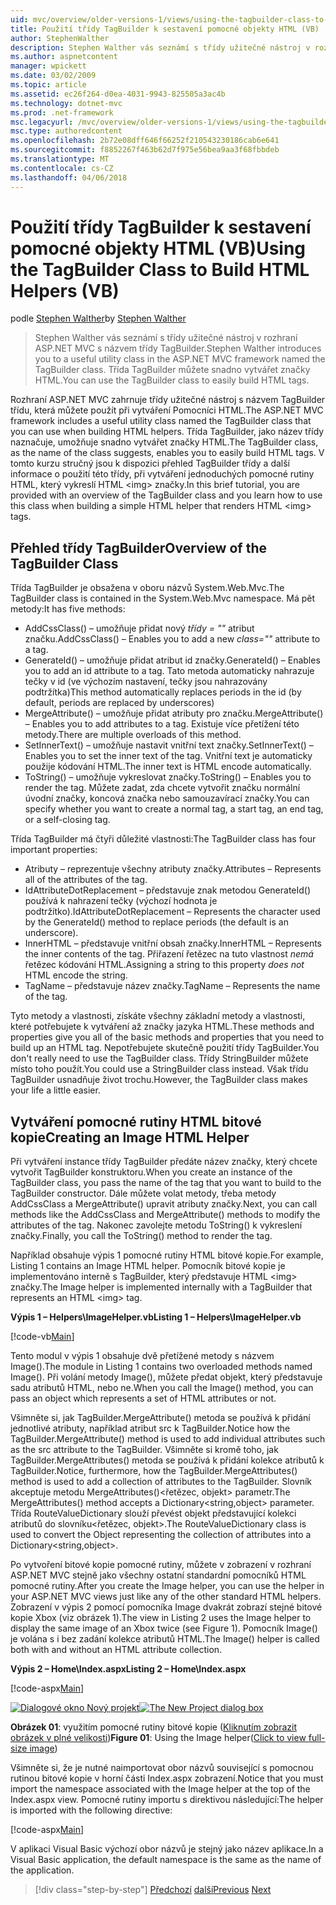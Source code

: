 ```yaml
---
uid: mvc/overview/older-versions-1/views/using-the-tagbuilder-class-to-build-html-helpers-vb
title: Použití třídy TagBuilder k sestavení pomocné objekty HTML (VB) | Microsoft Docs
author: StephenWalther
description: Stephen Walther vás seznámí s třídy užitečné nástroj v rozhraní ASP.NET MVC s názvem třídy TagBuilder. Třídy pro TagBuilder můžete snadno...
ms.author: aspnetcontent
manager: wpickett
ms.date: 03/02/2009
ms.topic: article
ms.assetid: ec26f264-d0ea-4031-9943-825505a3ac4b
ms.technology: dotnet-mvc
ms.prod: .net-framework
msc.legacyurl: /mvc/overview/older-versions-1/views/using-the-tagbuilder-class-to-build-html-helpers-vb
msc.type: authoredcontent
ms.openlocfilehash: 2b72e08dff646f66252f210543230186cab6e641
ms.sourcegitcommit: f8852267f463b62d7f975e56bea9aa3f68fbbdeb
ms.translationtype: MT
ms.contentlocale: cs-CZ
ms.lasthandoff: 04/06/2018
---
```

<a name="using-the-tagbuilder-class-to-build-html-helpers-vb"></a><span data-ttu-id="238b3-104">Použití třídy TagBuilder k sestavení pomocné objekty HTML (VB)</span><span class="sxs-lookup"><span data-stu-id="238b3-104">Using the TagBuilder Class to Build HTML Helpers (VB)</span></span>
====================
<span data-ttu-id="238b3-105">podle [Stephen Walther](https://github.com/StephenWalther)</span><span class="sxs-lookup"><span data-stu-id="238b3-105">by [Stephen Walther](https://github.com/StephenWalther)</span></span>

> <span data-ttu-id="238b3-106">Stephen Walther vás seznámí s třídy užitečné nástroj v rozhraní ASP.NET MVC s názvem třídy TagBuilder.</span><span class="sxs-lookup"><span data-stu-id="238b3-106">Stephen Walther introduces you to a useful utility class in the ASP.NET MVC framework named the TagBuilder class.</span></span> <span data-ttu-id="238b3-107">Třída TagBuilder můžete snadno vytvářet značky HTML.</span><span class="sxs-lookup"><span data-stu-id="238b3-107">You can use the TagBuilder class to easily build HTML tags.</span></span>


<span data-ttu-id="238b3-108">Rozhraní ASP.NET MVC zahrnuje třídy užitečné nástroj s názvem TagBuilder třídu, která můžete použít při vytváření Pomocníci HTML.</span><span class="sxs-lookup"><span data-stu-id="238b3-108">The ASP.NET MVC framework includes a useful utility class named the TagBuilder class that you can use when building HTML helpers.</span></span> <span data-ttu-id="238b3-109">Třída TagBuilder, jako název třídy naznačuje, umožňuje snadno vytvářet značky HTML.</span><span class="sxs-lookup"><span data-stu-id="238b3-109">The TagBuilder class, as the name of the class suggests, enables you to easily build HTML tags.</span></span> <span data-ttu-id="238b3-110">V tomto kurzu stručný jsou k dispozici přehled TagBuilder třídy a další informace o použití této třídy, při vytváření jednoduchých pomocné rutiny HTML, který vykreslí HTML &lt;img&gt; značky.</span><span class="sxs-lookup"><span data-stu-id="238b3-110">In this brief tutorial, you are provided with an overview of the TagBuilder class and you learn how to use this class when building a simple HTML helper that renders HTML &lt;img&gt; tags.</span></span>

## <a name="overview-of-the-tagbuilder-class"></a><span data-ttu-id="238b3-111">Přehled třídy TagBuilder</span><span class="sxs-lookup"><span data-stu-id="238b3-111">Overview of the TagBuilder Class</span></span>

<span data-ttu-id="238b3-112">Třída TagBuilder je obsažena v oboru názvů System.Web.Mvc.</span><span class="sxs-lookup"><span data-stu-id="238b3-112">The TagBuilder class is contained in the System.Web.Mvc namespace.</span></span> <span data-ttu-id="238b3-113">Má pět metody:</span><span class="sxs-lookup"><span data-stu-id="238b3-113">It has five methods:</span></span>

- <span data-ttu-id="238b3-114">AddCssClass() – umožňuje přidat nový *třídy = ""* atribut značku.</span><span class="sxs-lookup"><span data-stu-id="238b3-114">AddCssClass() – Enables you to add a new *class=""* attribute to a tag.</span></span>
- <span data-ttu-id="238b3-115">GenerateId() – umožňuje přidat atribut id značky.</span><span class="sxs-lookup"><span data-stu-id="238b3-115">GenerateId() – Enables you to add an id attribute to a tag.</span></span> <span data-ttu-id="238b3-116">Tato metoda automaticky nahrazuje tečky v id (ve výchozím nastavení, tečky jsou nahrazovány podtržítka)</span><span class="sxs-lookup"><span data-stu-id="238b3-116">This method automatically replaces periods in the id (by default, periods are replaced by underscores)</span></span>
- <span data-ttu-id="238b3-117">MergeAttribute() – umožňuje přidat atributy pro značku.</span><span class="sxs-lookup"><span data-stu-id="238b3-117">MergeAttribute() – Enables you to add attributes to a tag.</span></span> <span data-ttu-id="238b3-118">Existuje více přetížení této metody.</span><span class="sxs-lookup"><span data-stu-id="238b3-118">There are multiple overloads of this method.</span></span>
- <span data-ttu-id="238b3-119">SetInnerText() – umožňuje nastavit vnitřní text značky.</span><span class="sxs-lookup"><span data-stu-id="238b3-119">SetInnerText() – Enables you to set the inner text of the tag.</span></span> <span data-ttu-id="238b3-120">Vnitřní text je automaticky použije kódování HTML.</span><span class="sxs-lookup"><span data-stu-id="238b3-120">The inner text is HTML encode automatically.</span></span>
- <span data-ttu-id="238b3-121">ToString() – umožňuje vykreslovat značky.</span><span class="sxs-lookup"><span data-stu-id="238b3-121">ToString() – Enables you to render the tag.</span></span> <span data-ttu-id="238b3-122">Můžete zadat, zda chcete vytvořit značku normální úvodní značky, koncová značka nebo samouzavírací značky.</span><span class="sxs-lookup"><span data-stu-id="238b3-122">You can specify whether you want to create a normal tag, a start tag, an end tag, or a self-closing tag.</span></span>
  

<span data-ttu-id="238b3-123">Třída TagBuilder má čtyři důležité vlastnosti:</span><span class="sxs-lookup"><span data-stu-id="238b3-123">The TagBuilder class has four important properties:</span></span>

- <span data-ttu-id="238b3-124">Atributy – reprezentuje všechny atributy značky.</span><span class="sxs-lookup"><span data-stu-id="238b3-124">Attributes – Represents all of the attributes of the tag.</span></span>
- <span data-ttu-id="238b3-125">IdAttributeDotReplacement – představuje znak metodou GenerateId() používá k nahrazení tečky (výchozí hodnota je podtržítko).</span><span class="sxs-lookup"><span data-stu-id="238b3-125">IdAttributeDotReplacement – Represents the character used by the GenerateId() method to replace periods (the default is an underscore).</span></span>
- <span data-ttu-id="238b3-126">InnerHTML – představuje vnitřní obsah značky.</span><span class="sxs-lookup"><span data-stu-id="238b3-126">InnerHTML – Represents the inner contents of the tag.</span></span> <span data-ttu-id="238b3-127">Přiřazení řetězec na tuto vlastnost *nemá* řetězec kódování HTML.</span><span class="sxs-lookup"><span data-stu-id="238b3-127">Assigning a string to this property *does not* HTML encode the string.</span></span>
- <span data-ttu-id="238b3-128">TagName – představuje název značky.</span><span class="sxs-lookup"><span data-stu-id="238b3-128">TagName – Represents the name of the tag.</span></span>

<span data-ttu-id="238b3-129">Tyto metody a vlastnosti, získáte všechny základní metody a vlastnosti, které potřebujete k vytváření až značky jazyka HTML.</span><span class="sxs-lookup"><span data-stu-id="238b3-129">These methods and properties give you all of the basic methods and properties that you need to build up an HTML tag.</span></span> <span data-ttu-id="238b3-130">Nepotřebujete skutečně použití třídy TagBuilder.</span><span class="sxs-lookup"><span data-stu-id="238b3-130">You don't really need to use the TagBuilder class.</span></span> <span data-ttu-id="238b3-131">Třídy StringBuilder můžete místo toho použít.</span><span class="sxs-lookup"><span data-stu-id="238b3-131">You could use a StringBuilder class instead.</span></span> <span data-ttu-id="238b3-132">Však třídu TagBuilder usnadňuje život trochu.</span><span class="sxs-lookup"><span data-stu-id="238b3-132">However, the TagBuilder class makes your life a little easier.</span></span>

## <a name="creating-an-image-html-helper"></a><span data-ttu-id="238b3-133">Vytváření pomocné rutiny HTML bitové kopie</span><span class="sxs-lookup"><span data-stu-id="238b3-133">Creating an Image HTML Helper</span></span>

<span data-ttu-id="238b3-134">Při vytváření instance třídy TagBuilder předáte název značky, který chcete vytvořit TagBuilder konstruktoru.</span><span class="sxs-lookup"><span data-stu-id="238b3-134">When you create an instance of the TagBuilder class, you pass the name of the tag that you want to build to the TagBuilder constructor.</span></span> <span data-ttu-id="238b3-135">Dále můžete volat metody, třeba metody AddCssClass a MergeAttribute() upravit atributy značky.</span><span class="sxs-lookup"><span data-stu-id="238b3-135">Next, you can call methods like the AddCssClass and MergeAttribute() methods to modify the attributes of the tag.</span></span> <span data-ttu-id="238b3-136">Nakonec zavolejte metodu ToString() k vykreslení značky.</span><span class="sxs-lookup"><span data-stu-id="238b3-136">Finally, you call the ToString() method to render the tag.</span></span>

<span data-ttu-id="238b3-137">Například obsahuje výpis 1 pomocné rutiny HTML bitové kopie.</span><span class="sxs-lookup"><span data-stu-id="238b3-137">For example, Listing 1 contains an Image HTML helper.</span></span> <span data-ttu-id="238b3-138">Pomocník bitové kopie je implementováno interně s TagBuilder, který představuje HTML &lt;img&gt; značky.</span><span class="sxs-lookup"><span data-stu-id="238b3-138">The Image helper is implemented internally with a TagBuilder that represents an HTML &lt;img&gt; tag.</span></span>

<span data-ttu-id="238b3-139">**Výpis 1 – Helpers\ImageHelper.vb**</span><span class="sxs-lookup"><span data-stu-id="238b3-139">**Listing 1 – Helpers\ImageHelper.vb**</span></span>

[!code-vb[Main](using-the-tagbuilder-class-to-build-html-helpers-vb/samples/sample1.vb)]

<span data-ttu-id="238b3-140">Tento modul v výpis 1 obsahuje dvě přetížené metody s názvem Image().</span><span class="sxs-lookup"><span data-stu-id="238b3-140">The module in Listing 1 contains two overloaded methods named Image().</span></span> <span data-ttu-id="238b3-141">Při volání metody Image(), můžete předat objekt, který představuje sadu atributů HTML, nebo ne.</span><span class="sxs-lookup"><span data-stu-id="238b3-141">When you call the Image() method, you can pass an object which represents a set of HTML attributes or not.</span></span>

<span data-ttu-id="238b3-142">Všimněte si, jak TagBuilder.MergeAttribute() metoda se používá k přidání jednotlivé atributy, například atribut src k TagBuilder.</span><span class="sxs-lookup"><span data-stu-id="238b3-142">Notice how the TagBuilder.MergeAttribute() method is used to add individual attributes such as the src attribute to the TagBuilder.</span></span> <span data-ttu-id="238b3-143">Všimněte si kromě toho, jak TagBuilder.MergeAttributes() metoda se používá k přidání kolekce atributů k TagBuilder.</span><span class="sxs-lookup"><span data-stu-id="238b3-143">Notice, furthermore, how the TagBuilder.MergeAttributes() method is used to add a collection of attributes to the TagBuilder.</span></span> <span data-ttu-id="238b3-144">Slovník akceptuje metodu MergeAttributes()&lt;řetězec, objekt&gt; parametr.</span><span class="sxs-lookup"><span data-stu-id="238b3-144">The MergeAttributes() method accepts a Dictionary&lt;string,object&gt; parameter.</span></span> <span data-ttu-id="238b3-145">Třída RouteValueDictionary slouží převést objekt představující kolekci atributů do slovníku&lt;řetězec, objekt&gt;.</span><span class="sxs-lookup"><span data-stu-id="238b3-145">The RouteValueDictionary class is used to convert the Object representing the collection of attributes into a Dictionary&lt;string,object&gt;.</span></span>

<span data-ttu-id="238b3-146">Po vytvoření bitové kopie pomocné rutiny, můžete v zobrazení v rozhraní ASP.NET MVC stejně jako všechny ostatní standardní pomocníků HTML pomocné rutiny.</span><span class="sxs-lookup"><span data-stu-id="238b3-146">After you create the Image helper, you can use the helper in your ASP.NET MVC views just like any of the other standard HTML helpers.</span></span> <span data-ttu-id="238b3-147">Zobrazení v výpis 2 pomocí pomocníka Image dvakrát zobrazí stejné bitové kopie Xbox (viz obrázek 1).</span><span class="sxs-lookup"><span data-stu-id="238b3-147">The view in Listing 2 uses the Image helper to display the same image of an Xbox twice (see Figure 1).</span></span> <span data-ttu-id="238b3-148">Pomocník Image() je volána s i bez zadání kolekce atributů HTML.</span><span class="sxs-lookup"><span data-stu-id="238b3-148">The Image() helper is called both with and without an HTML attribute collection.</span></span>

<span data-ttu-id="238b3-149">**Výpis 2 – Home\Index.aspx**</span><span class="sxs-lookup"><span data-stu-id="238b3-149">**Listing 2 – Home\Index.aspx**</span></span>

[!code-aspx[Main](using-the-tagbuilder-class-to-build-html-helpers-vb/samples/sample2.aspx)]


<span data-ttu-id="238b3-150">[![Dialogové okno Nový projekt](using-the-tagbuilder-class-to-build-html-helpers-vb/_static/image1.jpg)](using-the-tagbuilder-class-to-build-html-helpers-vb/_static/image1.png)</span><span class="sxs-lookup"><span data-stu-id="238b3-150">[![The New Project dialog box](using-the-tagbuilder-class-to-build-html-helpers-vb/_static/image1.jpg)](using-the-tagbuilder-class-to-build-html-helpers-vb/_static/image1.png)</span></span>

<span data-ttu-id="238b3-151">**Obrázek 01**: využitím pomocné rutiny bitové kopie ([Kliknutím zobrazit obrázek v plné velikosti](using-the-tagbuilder-class-to-build-html-helpers-vb/_static/image2.png))</span><span class="sxs-lookup"><span data-stu-id="238b3-151">**Figure 01**: Using the Image helper([Click to view full-size image](using-the-tagbuilder-class-to-build-html-helpers-vb/_static/image2.png))</span></span>


<span data-ttu-id="238b3-152">Všimněte si, že je nutné naimportovat obor názvů související s pomocnou rutinou bitové kopie v horní části Index.aspx zobrazení.</span><span class="sxs-lookup"><span data-stu-id="238b3-152">Notice that you must import the namespace associated with the Image helper at the top of the Index.aspx view.</span></span> <span data-ttu-id="238b3-153">Pomocné rutiny importu s direktivou následující:</span><span class="sxs-lookup"><span data-stu-id="238b3-153">The helper is imported with the following directive:</span></span>

[!code-aspx[Main](using-the-tagbuilder-class-to-build-html-helpers-vb/samples/sample3.aspx)]

<span data-ttu-id="238b3-154">V aplikaci Visual Basic výchozí obor názvů je stejný jako název aplikace.</span><span class="sxs-lookup"><span data-stu-id="238b3-154">In a Visual Basic application, the default namespace is the same as the name of the application.</span></span>

> [!div class="step-by-step"]
> <span data-ttu-id="238b3-155">[Předchozí](creating-custom-html-helpers-vb.md)
> [další](creating-page-layouts-with-view-master-pages-vb.md)</span><span class="sxs-lookup"><span data-stu-id="238b3-155">[Previous](creating-custom-html-helpers-vb.md)
[Next](creating-page-layouts-with-view-master-pages-vb.md)</span></span>
